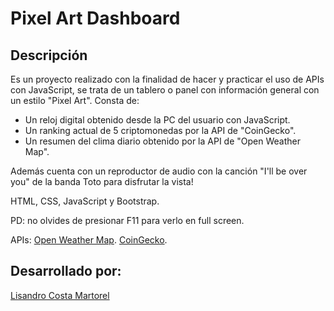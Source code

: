# Pixel Art Dashboard

## Descripción

Es un proyecto realizado con la finalidad de hacer y practicar el uso de APIs con JavaScript, se trata de un tablero o panel con información general con un estilo "Pixel Art". 
Consta de: 
- Un reloj digital obtenido desde la PC del usuario con JavaScript. 
- Un ranking actual de 5 criptomonedas por la API de "CoinGecko".
- Un resumen del clima diario obtenido por la API de "Open Weather Map".

Además cuenta con un reproductor de audio con la canción "I'll be over you" de la banda Toto para disfrutar la vista!

HTML, CSS, JavaScript y Bootstrap.

PD: no olvides de presionar F11 para verlo en full screen.

APIs:
    [Open Weather Map](https://openweathermap.org/).
    [CoinGecko](https://www.coingecko.com/).


## Desarrollado por:

[Lisandro Costa Martorel](https://lisandrocostamartorel.com.ar/)

